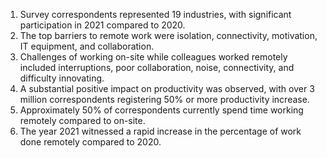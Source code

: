 1. Survey correspondents represented 19 industries, with significant participation in 2021 compared to 2020.
2. The top barriers to remote work were isolation, connectivity, motivation, IT equipment, and collaboration.
3. Challenges of working on-site while colleagues worked remotely included interruptions, poor collaboration, noise, connectivity, and difficulty innovating.
4. A substantial positive impact on productivity was observed, with over 3 million correspondents registering 50% or more productivity increase.
5. Approximately 50% of correspondents currently spend time working remotely compared to on-site.
6. The year 2021 witnessed a rapid increase in the percentage of work done remotely compared to 2020.

